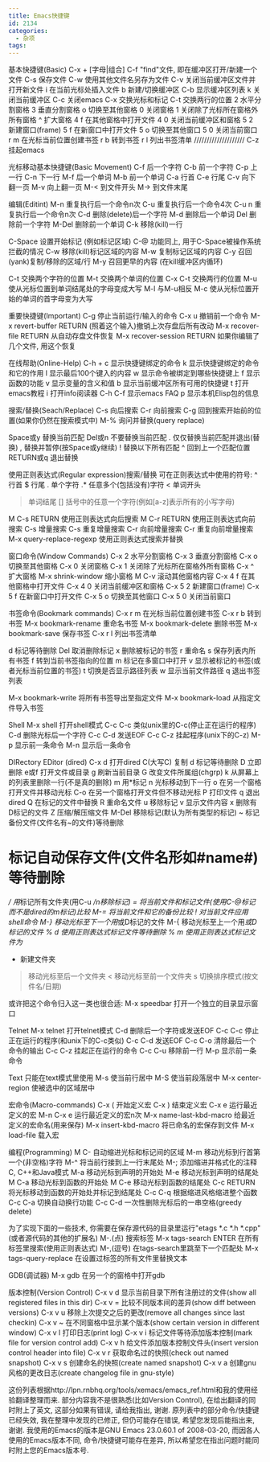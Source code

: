 ```yaml
---
title: Emacs快捷键
id: 2134
categories:
  - 杂项
tags:
---
```


基本快捷键(Basic)
C-x + [字母|组合]
C-f "find"文件, 即在缓冲区打开/新建一个文件
C-s 保存文件
C-w 使用其他文件名另存为文件
C-v 关闭当前缓冲区文件并打开新文件
i 在当前光标处插入文件
b 新建/切换缓冲区
C-b 显示缓冲区列表
k 关闭当前缓冲区
C-c 关闭emacs
C-x 交换光标和标记
C-t 交换两行的位置
2 水平分割窗格
3 垂直分割窗格
o 切换至其他窗格
0 关闭窗格
1 关闭除了光标所在窗格外所有窗格
^ 扩大窗格
4 f 在其他窗格中打开文件
4 0 关闭当前缓冲区和窗格
5 2 新建窗口(frame)
5 f 在新窗口中打开文件
5 o 切换至其他窗口
5 0 关闭当前窗口
r m 在光标当前位置创建书签
r b 转到书签
r l 列出书签清单
////////////////////
C-z 挂起emacs

光标移动基本快捷键(Basic Movement)
C-f 后一个字符
C-b 前一个字符
C-p 上一行
C-n 下一行
M-f 后一个单词
M-b 前一个单词
C-a 行首
C-e 行尾
C-v 向下翻一页
M-v 向上翻一页
M-< 到文件开头
M-> 到文件末尾

编辑(Editint)
M-n 重复执行后一个命令n次
C-u 重复执行后一个命令4次
C-u n 重复执行后一个命令n次
C-d 删除(delete)后一个字符
M-d 删除后一个单词
Del 删除前一个字符
M-Del 删除前一个单词
C-k 移除(kill)一行

C-Space 设置开始标记 (例如标记区域)
C-@ 功能同上, 用于C-Space被操作系统拦截的情况
C-w 移除(kill)标记区域的内容
M-w 复制标记区域的内容
C-y 召回(yank)复制/移除的区域/行
M-y 召回更早的内容 (在kill缓冲区内循环)

C-t 交换两个字符的位置
M-t 交换两个单词的位置
C-x C-t 交换两行的位置
M-u 使从光标位置到单词结尾处的字母变成大写
M-l 与M-u相反
M-c 使从光标位置开始的单词的首字母变为大写

重要快捷键(Important)
C-g 停止当前运行/输入的命令
C-x u 撤销前一个命令
M-x revert-buffer RETURN (照着这个输入)撤销上次存盘后所有改动
M-x recover-file RETURN 从自动存盘文件恢复
M-x recover-session RETURN 如果你编辑了几个文件, 用这个恢复

在线帮助(Online-Help)
C-h +
c 显示快捷键绑定的命令
k 显示快捷键绑定的命令和它的作用
l 显示最后100个键入的内容
w 显示命令被绑定到哪些快捷键上
f 显示函数的功能
v 显示变量的含义和值
b 显示当前缓冲区所有可用的快捷键
t 打开emacs教程
i 打开info阅读器
C-h C-f 显示emacs FAQ
p 显示本机Elisp包的信息

搜索/替换(Seach/Replace)
C-s 向后搜索
C-r 向前搜索
C-g 回到搜索开始前的位置(如果你仍然在搜索模式中)
M-% 询问并替换(query replace)

Space或y 替换当前匹配
Del或n 不要替换当前匹配
. 仅仅替换当前匹配并退出(替换)
, 替换并暂停(按Space或y继续)
! 替换以下所有匹配
^ 回到上一个匹配位置
RETURN或q 退出替换

使用正则表达式(Regular expression)搜索/替换
可在正则表达式中使用的符号:
^ 行首
$ 行尾
. 单个字符
.* 任意多个(包括没有)字符
< 单词开头
> 单词结尾
[] 括号中的任意一个字符(例如[a-z]表示所有的小写字母)

M C-s RETURN 使用正则表达式向后搜索
M C-r RETURN 使用正则表达式向前搜索
C-s 增量搜索
C-s 重复增量搜索
C-r 向前增量搜索
C-r 重复向前增量搜索
M-x query-replace-regexp 使用正则表达式搜索并替换

窗口命令(Window Commands)
C-x 2 水平分割窗格
C-x 3 垂直分割窗格
C-x o 切换至其他窗格
C-x 0 关闭窗格
C-x 1 关闭除了光标所在窗格外所有窗格
C-x ^ 扩大窗格
M-x shrink-window 缩小窗格
M C-v 滚动其他窗格内容
C-x 4 f 在其他窗格中打开文件
C-x 4 0 关闭当前缓冲区和窗格
C-x 5 2 新建窗口(frame)
C-x 5 f 在新窗口中打开文件
C-x 5 o 切换至其他窗口
C-x 5 0 关闭当前窗口

书签命令(Bookmark commands)
C-x r m 在光标当前位置创建书签
C-x r b 转到书签
M-x bookmark-rename 重命名书签
M-x bookmark-delete 删除书签
M-x bookmark-save 保存书签
C-x r l 列出书签清单

d 标记等待删除
Del 取消删除标记
x 删除被标记的书签
r 重命名
s 保存列表内所有书签
f 转到当前书签指向的位置
m 标记在多窗口中打开
v 显示被标记的书签(或者光标当前位置的书签)
t 切换是否显示路径列表
w 显示当前文件路径
q 退出书签列表

M-x bookmark-write 将所有书签导出至指定文件
M-x bookmark-load 从指定文件导入书签

Shell
M-x shell 打开shell模式
C-c C-c 类似unix里的C-c(停止正在运行的程序)
C-d 删除光标后一个字符
C-c C-d 发送EOF
C-c C-z 挂起程序(unix下的C-z)
M-p 显示前一条命令
M-n 显示后一条命令

DIRectory EDitor (dired)
C-x d 打开dired
C(大写C) 复制
d 标记等待删除
D 立即删除
e或f 打开文件或目录
g 刷新当前目录
G 改变文件所属组(chgrp)
k 从屏幕上的列表里删除一行(不是真的删除)
m 用*标记
n 光标移动到下一行
o 在另一个窗格打开文件并移动光标
C-o 在另一个窗格打开文件但不移动光标
P 打印文件
q 退出dired
Q 在标记的文件中替换
R 重命名文件
u 移除标记
v 显示文件内容
x 删除有D标记的文件
Z 压缩/解压缩文件
M-Del 移除标记(默认为所有类型的标记)
~ 标记备份文件(文件名有~的文件)等待删除
# 标记自动保存文件(文件名形如#name#)等待删除
*/ 用*标记所有文件夹(用C-u */n移除标记)
= 将当前文件和标记文件(使用C-@标记而不是dired的m标记)比较
M-= 将当前文件和它的备份比较
! 对当前文件应用shell命令
M-} 移动光标至下一个用*或D标记的文件
M-{ 移动光标至上一个用*或D标记的文件
% d 使用正则表达式标记文件等待删除
% m 使用正则表达式标记文件为*
+ 新建文件夹
> 移动光标至后一个文件夹
< 移动光标至前一个文件夹
s 切换排序模式(按文件名/日期)

或许把这个命令归入这一类也很合适:
M-x speedbar 打开一个独立的目录显示窗口

Telnet
M-x telnet 打开telnet模式
C-d 删除后一个字符或发送EOF
C-c C-c 停止正在运行的程序(和unix下的C-c类似)
C-c C-d 发送EOF
C-c C-o 清除最后一个命令的输出
C-c C-z 挂起正在运行的命令
C-c C-u 移除前一行
M-p 显示前一条命令

Text
只能在text模式里使用
M-s 使当前行居中
M-S 使当前段落居中
M-x center-region 使被选中的区域居中

宏命令(Macro-commands)
C-x ( 开始定义宏
C-x ) 结束定义宏
C-x e 运行最近定义的宏
M-n C-x e 运行最近定义的宏n次
M-x name-last-kbd-macro 给最近定义的宏命名(用来保存)
M-x insert-kbd-macro 将已命名的宏保存到文件
M-x load-file 载入宏

编程(Programming)
M C- 自动缩进光标和标记间的区域
M-m 移动光标到行首第一个(非空格)字符
M-^ 将当前行接到上一行末尾处
M-; 添加缩进并格式化的注释
C, C++和Java模式
M-a 移动光标到声明的开始处
M-e 移动光标到声明的结尾处
M C-a 移动光标到函数的开始处
M C-e 移动光标到函数的结尾处
C-c RETURN 将光标移动到函数的开始处并标记到结尾处
C-c C-q 根据缩进风格缩进整个函数
C-c C-a 切换自动换行功能
C-c C-d 一次性删除光标后的一串空格(greedy delete)

为了实现下面的一些技术, 你需要在保存源代码的目录里运行"etags
*.c *.h *.cpp"(或者源代码的其他的扩展名)
M-.(点) 搜索标签
M-x tags-search ENTER 在所有标签里搜索(使用正则表达式)
M-,(逗号) 在tags-search里跳至下一个匹配处
M-x tags-query-replace 在设置过标签的所有文件里替换文本

GDB(调试器)
M-x gdb 在另一个的窗格中打开gdb

版本控制(Version Control)
C-x v d 显示当前目录下所有注册过的文件(show all registered files in this dir)
C-x v = 比较不同版本间的差异(show diff between versions)
C-x v u 移除上次提交之后的更改(remove all changes since last checkin)
C-x v ~ 在不同窗格中显示某个版本(show certain version in different window)
C-x v l 打印日志(print log)
C-x v i 标记文件等待添加版本控制(mark file for version control add)
C-x v h 给文件添加版本控制文件头(insert version control header into file)
C-x v r 获取命名过的快照(check out named snapshot)
C-x v s 创建命名的快照(create named snapshot)
C-x v a 创建gnu风格的更改日志(create changelog file in gnu-style)

这份列表根据http://lpn.rnbhq.org/tools/xemacs/emacs_ref.html和我的使用经验翻译整理而来. 部分内容我不是很熟悉(比如Version Control), 在给出翻译的同时附上了英文, 这部分如果有错误, 请给我指出, 谢谢. 原列表中的部分命令/快捷键已经失效, 我在整理中发现的已修正, 但仍可能存在错误, 希望您发现后能指出来, 谢谢. 我使用的Emacs的版本是GNU Emacs 23.0.60.1 of 2008-03-20, 而因各人使用的Emacs版本不同, 命令/快捷键可能存在差异, 所以希望您在指出问题时能同时附上您的Emacs版本号.
